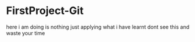 # FirstProject-Git
here i am doing is nothing 
just applying what i have learnt 
dont see this and waste your time 
